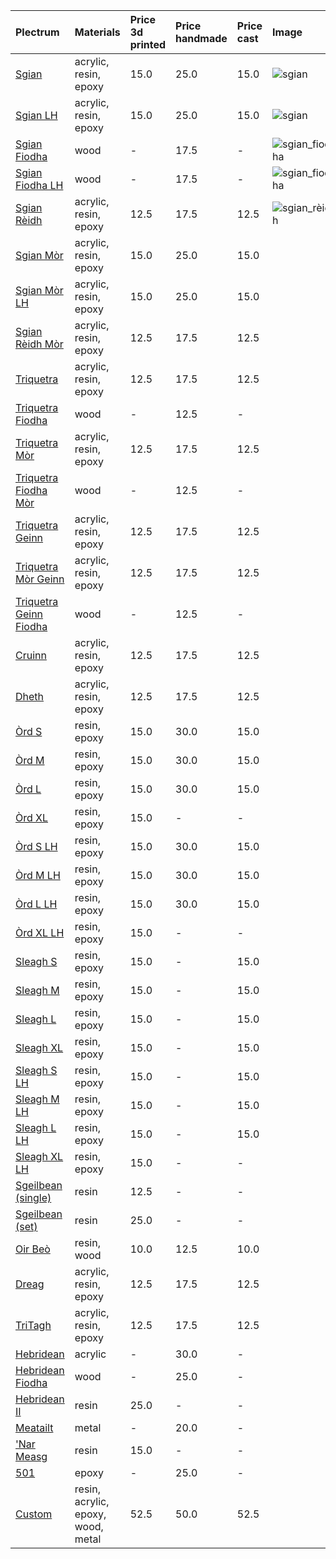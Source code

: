 | **Plectrum**                                              | **Materials**                      | **Price 3d printed**   | **Price handmade**   | **Price cast**   | **Image**                                                            |
|:----------------------------------------------------------|:-----------------------------------|:-----------------------|:---------------------|:-----------------|:---------------------------------------------------------------------|
| [Sgian](../picks/sgian)                                   | acrylic, resin, epoxy              | 15.0                   | 25.0                 | 15.0             | ![sgian](../../assets/images/sgian.jpg "Sgian")                      |
| [Sgian LH](../picks/sgian_lh)                             | acrylic, resin, epoxy              | 15.0                   | 25.0                 | 15.0             | ![sgian](../../assets/images/sgian.jpg "Sgian")                      |
| [Sgian Fiodha](../picks/sgian_fiodha)                     | wood                               | -                      | 17.5                 | -                | ![sgian_fiodha](../../assets/images/sgian_fiodha.jpg "Sgian_fiodha") |
| [Sgian Fiodha LH](../picks/sgian_fiodha_lh)               | wood                               | -                      | 17.5                 | -                | ![sgian_fiodha](../../assets/images/sgian_fiodha.jpg "Sgian_fiodha") |
| [Sgian Rèidh](../picks/sgian_rèidh)                       | acrylic, resin, epoxy              | 12.5                   | 17.5                 | 12.5             | ![sgian_rèidh](../../assets/images/sgian_rèidh.jpg "Sgian_rèidh")    |
| [Sgian Mòr](../picks/sgian_mòr)                           | acrylic, resin, epoxy              | 15.0                   | 25.0                 | 15.0             |                                                                      |
| [Sgian Mòr LH](../picks/sgian_mòr_lh)                     | acrylic, resin, epoxy              | 15.0                   | 25.0                 | 15.0             |                                                                      |
| [Sgian Rèidh Mòr](../picks/sgian_rèidh_mòr)               | acrylic, resin, epoxy              | 12.5                   | 17.5                 | 12.5             |                                                                      |
| [Triquetra](../picks/triquetra)                           | acrylic, resin, epoxy              | 12.5                   | 17.5                 | 12.5             |                                                                      |
| [Triquetra Fiodha](../picks/triquetra_fiodha)             | wood                               | -                      | 12.5                 | -                |                                                                      |
| [Triquetra Mòr](../picks/triquetra_mòr)                   | acrylic, resin, epoxy              | 12.5                   | 17.5                 | 12.5             |                                                                      |
| [Triquetra Fiodha Mòr](../picks/triquetra_fiodha_mòr)     | wood                               | -                      | 12.5                 | -                |                                                                      |
| [Triquetra Geinn](../picks/triquetra_geinn)               | acrylic, resin, epoxy              | 12.5                   | 17.5                 | 12.5             |                                                                      |
| [Triquetra Mòr Geinn](../picks/triquetra_mòr_geinn)       | acrylic, resin, epoxy              | 12.5                   | 17.5                 | 12.5             |                                                                      |
| [Triquetra Geinn Fiodha](../picks/triquetra_geinn_fiodha) | wood                               | -                      | 12.5                 | -                |                                                                      |
| [Cruinn](../picks/cruinn)                                 | acrylic, resin, epoxy              | 12.5                   | 17.5                 | 12.5             |                                                                      |
| [Dheth](../picks/dheth)                                   | acrylic, resin, epoxy              | 12.5                   | 17.5                 | 12.5             |                                                                      |
| [Òrd S](../picks/òrd_s)                                   | resin, epoxy                       | 15.0                   | 30.0                 | 15.0             |                                                                      |
| [Òrd M](../picks/òrd_m)                                   | resin, epoxy                       | 15.0                   | 30.0                 | 15.0             |                                                                      |
| [Òrd L](../picks/òrd_l)                                   | resin, epoxy                       | 15.0                   | 30.0                 | 15.0             |                                                                      |
| [Òrd XL](../picks/òrd_xl)                                 | resin, epoxy                       | 15.0                   | -                    | -                |                                                                      |
| [Òrd S LH](../picks/òrd_s_lh)                             | resin, epoxy                       | 15.0                   | 30.0                 | 15.0             |                                                                      |
| [Òrd M LH](../picks/òrd_m_lh)                             | resin, epoxy                       | 15.0                   | 30.0                 | 15.0             |                                                                      |
| [Òrd L LH](../picks/òrd_l_lh)                             | resin, epoxy                       | 15.0                   | 30.0                 | 15.0             |                                                                      |
| [Òrd XL LH](../picks/òrd_xl_lh)                           | resin, epoxy                       | 15.0                   | -                    | -                |                                                                      |
| [Sleagh S](../picks/sleagh_s)                             | resin, epoxy                       | 15.0                   | -                    | 15.0             |                                                                      |
| [Sleagh M](../picks/sleagh_m)                             | resin, epoxy                       | 15.0                   | -                    | 15.0             |                                                                      |
| [Sleagh L](../picks/sleagh_l)                             | resin, epoxy                       | 15.0                   | -                    | 15.0             |                                                                      |
| [Sleagh XL](../picks/sleagh_xl)                           | resin, epoxy                       | 15.0                   | -                    | 15.0             |                                                                      |
| [Sleagh S LH](../picks/sleagh_s_lh)                       | resin, epoxy                       | 15.0                   | -                    | 15.0             |                                                                      |
| [Sleagh M LH](../picks/sleagh_m_lh)                       | resin, epoxy                       | 15.0                   | -                    | 15.0             |                                                                      |
| [Sleagh L LH](../picks/sleagh_l_lh)                       | resin, epoxy                       | 15.0                   | -                    | 15.0             |                                                                      |
| [Sleagh XL LH](../picks/sleagh_xl_lh)                     | resin, epoxy                       | 15.0                   | -                    | -                |                                                                      |
| [Sgeilbean (single)](../picks/sgeilbean_(single))         | resin                              | 12.5                   | -                    | -                |                                                                      |
| [Sgeilbean (set)](../picks/sgeilbean_(set))               | resin                              | 25.0                   | -                    | -                |                                                                      |
| [Oir Beò](../picks/oir_beò)                               | resin, wood                        | 10.0                   | 12.5                 | 10.0             |                                                                      |
| [Dreag](../picks/dreag)                                   | acrylic, resin, epoxy              | 12.5                   | 17.5                 | 12.5             |                                                                      |
| [TriTagh](../picks/tritagh)                               | acrylic, resin, epoxy              | 12.5                   | 17.5                 | 12.5             |                                                                      |
| [Hebridean](../picks/hebridean)                           | acrylic                            | -                      | 30.0                 | -                |                                                                      |
| [Hebridean Fiodha](../picks/hebridean_fiodha)             | wood                               | -                      | 25.0                 | -                |                                                                      |
| [Hebridean II](../picks/hebridean_ii)                     | resin                              | 25.0                   | -                    | -                |                                                                      |
| [Meatailt](../picks/meatailt)                             | metal                              | -                      | 20.0                 | -                |                                                                      |
| ['Nar Measg](../picks/nar_measg)                          | resin                              | 15.0                   | -                    | -                |                                                                      |
| [501](../picks/501)                                       | epoxy                              | -                      | 25.0                 | -                |                                                                      |
| [Custom](../picks/custom)                                 | resin, acrylic, epoxy, wood, metal | 52.5                   | 50.0                 | 52.5             |                                                                      |